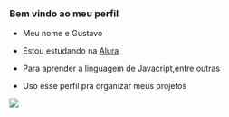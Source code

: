 ### Bem vindo ao meu perfil

- Meu nome e Gustavo

- Estou estudando na [Alura](https://www.alura.com.br)
- Para aprender a linguagem de Javacript,entre outras
- Uso esse perfil pra organizar meus projetos


![](https://tenor.com/bVg3K.gif)
